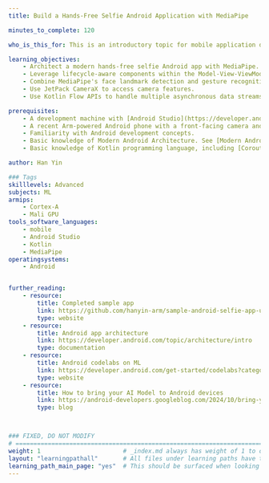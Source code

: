 ```yaml
---
title: Build a Hands-Free Selfie Android Application with MediaPipe

minutes_to_complete: 120

who_is_this_for: This is an introductory topic for mobile application developers interested in learning how to build an Android selfie application with Modern MediaPipe Multimodal AI, Kotlin flows, and CameraX, using the Modern Android Development (MAD) architecture design.

learning_objectives:
    - Architect a modern hands-free selfie Android app with MediaPipe.
    - Leverage lifecycle-aware components within the Model-View-ViewModel (MVVM) architecture.
    - Combine MediaPipe's face landmark detection and gesture recognition for integration in a multimodel selfie solution.
    - Use JetPack CameraX to access camera features.
    - Use Kotlin Flow APIs to handle multiple asynchronous data streams.

prerequisites:
    - A development machine with [Android Studio](https://developer.android.com/studio) installed.
    - A recent Arm-powered Android phone with a front-facing camera and a USB data cable.
    - Familiarity with Android development concepts.
    - Basic knowledge of Modern Android Architecture. See [Modern Android App Architecture](https://developer.android.com/courses/pathways/android-architecture).
    - Basic knowledge of Kotlin programming language, including [Coroutines](https://kotlinlang.org/docs/coroutines-overview.html) and [Kotlin Flows](https://kotlinlang.org/docs/flow.html).

author: Han Yin

### Tags
skilllevels: Advanced
subjects: ML
armips:
    - Cortex-A
    - Mali GPU
tools_software_languages:
    - mobile
    - Android Studio
    - Kotlin
    - MediaPipe
operatingsystems:
    - Android


further_reading:
    - resource:
        title: Completed sample app
        link: https://github.com/hanyin-arm/sample-android-selfie-app-using-mediapipe-multimodality
        type: website
    - resource:
        title: Android app architecture
        link: https://developer.android.com/topic/architecture/intro
        type: documentation
    - resource:
        title: Android codelabs on ML
        link: https://developer.android.com/get-started/codelabs?category=androidml
        type: website
    - resource:
        title: How to bring your AI Model to Android devices
        link: https://android-developers.googleblog.com/2024/10/bring-your-ai-model-to-android-devices.html
        type: blog



### FIXED, DO NOT MODIFY
# ================================================================================
weight: 1                       # _index.md always has weight of 1 to order correctly
layout: "learningpathall"       # All files under learning paths have this same wrapper
learning_path_main_page: "yes"  # This should be surfaced when looking for related content. Only set for _index.md of learning path content.
---
```



